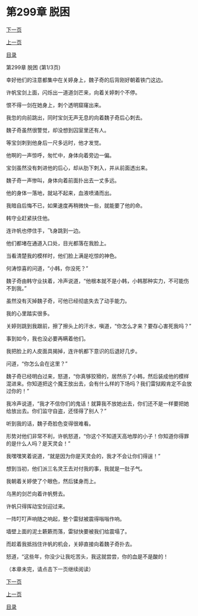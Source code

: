 <h1>第299章   脱困</h1>
            <div><p><a href="./0895_%E7%AC%AC299%E7%AB%A0_%E8%84%B1%E5%9B%B0.md">下一页</a></p><p><a href="./0893_%E7%AC%AC298%E7%AB%A0_%E5%87%B6%E7%A5%9E%E6%81%B6%E7%85%9E.md">上一页</a></p><p><a href="../">目录</a></p></div>
            <div><p>第299章   脱困 (第1/3页)</p><p>幸好他们的注意都集中在关婷身上，魏子奇的后背刚好朝着铁门这边。</p><p>许帆宝剑上面，闪烁出一道道剑芒来，向着关婷刺个不停。</p><p>恨不得一剑在她身上，刺个透明窟窿出来。</p><p>我忽的向前跳出，同时宝剑无声无息的向着魏子奇后心刺去。</p><p>魏子奇虽然很警觉，却没想到囚室里还有人。</p><p>等宝剑刺到他身后一尺多远时，他才发觉。</p><p>他啊的一声惊呼，匆忙中，身体向着旁边一偏。</p><p>宝剑虽然没有刺进他的后心，却从肋下刺入，并从前面透出来。</p><p>魏子奇一声惨叫，身体向着前面扑出去一丈多远。</p><p>他的身体一落地，就站不起来，血液喷涌而出。</p><p>我暗自后悔不已，如果速度再稍微快一些，就能要了他的命。</p><p>韩守业赶紧扶住他。</p><p>连许帆也停住手，飞身跳到一边。</p><p>他们都堵在通道入口处，目光都落在我脸上。</p><p>当看清楚我的模样时，他们脸上满是吃惊的神色。</p><p>何涛惊喜的问道，“小韩，你没死？”</p><p>魏子奇由韩守业扶着，冷声说道，“他根本就不是小韩，小韩那种实力，不可能伤不到我。”</p><p>虽然没有灭掉魏子奇，可他已经彻底失去了动手能力。</p><p>我的心里踏实很多。</p><p>关婷则跳到我跟前，擦了擦头上的汗水，嗔道，“你怎么才来？要存心害死我吗？”</p><p>事到如今，我也没必要再瞒着他们。</p><p>我把脸上的人皮面具揭掉，连许帆都下意识的后退好几步。</p><p>问道，“你怎么会在这里？”</p><p>魏子奇已经明白过来，怒道，“你真够狡猾的，居然杀了小韩，然后装成他的模样混进来。你知道把这个魔王放出去，会有什么样的下场吗？我们雷狱殿肯定不会放过你的！”</p><p>我冷声说道，“我才不信你们的鬼话！就算我不放她出去，你们还不是一样要把她给放出去。你们监守自盗，还怪得了别人？”</p><p>听到我的话，魏子奇脸色变得很难看。</p><p>形势对他们非常不利，许帆怒道，“你这个不知道天高地厚的小子！你知道你得罪的是什么人吗？是天灵会！”</p><p>我嘿嘿笑着说道，“就是因为你是天灵会的，我才不会让你们得逞！”</p><p>想到当初，他们派三名灵王去对付我的事，我就是一肚子气。</p><p>我朝着关婷使了个眼色，然后猱身而上。</p><p>乌黑的剑芒向着许帆劈去。</p><p>许帆只得挥动宝剑迎过来。</p><p>一阵叮叮声响随之响起，整个雷狱被震得嗡嗡作响。</p><p>墙壁上面的泥土簌簌而落，雷狱快要被我们给震塌了。</p><p>而趁着我抵挡住许帆的机会，关婷直接向着魏子奇扑去。</p><p>怒道，“这些年，你没少让我吃苦头，我这就尝尝，你的血是不是酸的！</p><p>（本章未完，请点击下一页继续阅读）</p></div>
            <div><p><a href="./0895_%E7%AC%AC299%E7%AB%A0_%E8%84%B1%E5%9B%B0.md">下一页</a></p><p><a href="./0893_%E7%AC%AC298%E7%AB%A0_%E5%87%B6%E7%A5%9E%E6%81%B6%E7%85%9E.md">上一页</a></p><p><a href="../">目录</a></p></div>